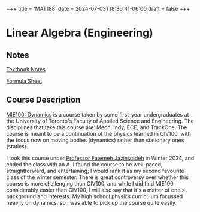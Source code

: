 +++
title = 'MAT188'
date = 2024-07-03T18:36:41-06:00
draft = false
+++

# Linear Algebra (Engineering)

## Notes
[Textbook Notes](/files/firstyear/mat188.pdf)

[Formula Sheet](/files/firstyear/mie100formulae.pdf)

## Course Description

[MIE100: Dynamics](https://engineering.calendar.utoronto.ca/course/mie100h1) is a course taken by some first-year undergraduates at the University of Toronto's Faculty of Applied Science and Engineering. The disciplines that take this course are: Mech, Indy, ECE, and TrackOne. The course is meant to be a continuation of the physics learned in CIV100, with the focus now on moving bodies (dynamics) rather than stationary ones (statics).

I took this course under [Professor Fatemeh Jazinizadeh](https://www.mie.utoronto.ca/faculty_staff/jazinizadeh/) in Winter 2024, and ended the class with an A. I found the course to be well-paced, straightforward, and entertaining; I would rank it as my second favourite class of the winter semester. There is great controversy over whether this course is more challenging than CIV100, and while I did find MIE100 considerably easier than CIV100, I will also say that it's a matter of one's background and interests. My high school physics curriculum focussed heavily on dynamics, so I was able to pick up the course quite easily.

